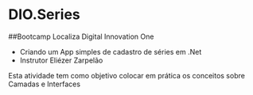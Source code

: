 # DIO.Series 

##Bootcamp Localiza Digital Innovation One

- Criando um App simples de cadastro de séries em .Net
- Instrutor Eliézer Zarpelão


Esta atividade tem como objetivo colocar em prática os conceitos sobre Camadas e Interfaces

